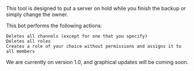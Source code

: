 This tool is designed to put a server on hold while you finish the backup or simply change the owner.

This bot performs the following actions:

    Deletes all channels (except for one that you specify)
    Deletes all roles
    Creates a role of your choice without permissions and assigns it to all members

We are currently on version 1.0, and graphical updates will be coming soon.
